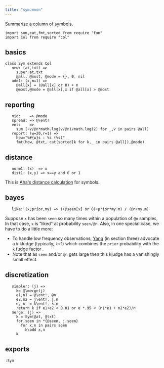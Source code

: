 ```yaml
---
title: "sym.moon"
---
```



Summarize a column of symbols.

```moonscript
import sum,cat,fmt,sorted from require "fun"
import Col from require "col"
```

## basics

```moonscript
class Sym extends Col
   new: (at,txt) =>
     super at,txt
     @all, @most, @mode = {}, 0, nil
   add1: (x,n=1) =>
     @all[x] = (@all[x] or 0) + n
     @most,@mode = @all[x],x if @all[x] > @most
```

## reporting 

```moonscript
   mid:    => @mode
   spread: => @\ent!
   ent:    => 
     sum [-v/@n*math.log(v/@n)/math.log(2) for _,v in pairs @all]
   report: (w=20,r=1) =>
     how="%#{w}s : %s (%s)"
     fmt(how, @txt, cat(sorted[k for k,_ in pairs @all]),@mode)
```

## distance 

```moonscript
   norm1: (x)  => x
   dist1: (x,y) => x==y and 0 or 1
```

This is [Aha's distance calculation](refs#Aha91) for symbols. 
## bayes

```moonscript
   like: (x,prior,my) => ((@seen[x] or 0)+prior*my.m) / (@n+my.m)
```

Suppose `x` has been `seen` so many times within a population of `@n` samples,
In that case, `x` is "liked" at probability `seen/@n`.
Also,  in one special case, we have to do a little more:
- To handle low frequency observations,
[Yang](refs#Yang02) (in section three) advocate a `k` kludge (typically, `k`=1)
which combines the `prior` probability with   the `k` fudge factor .
- Note that as `seen` and/or `@n` gets large then
this kludge has a vanishingly small effect.
## discretization

```moonscript
   simpler: (j) =>
     k= @\merge(j)
     e1,n1 = @\ent!, @n
     e2,n2 = j\ent!, j.n
     e, n  = k\ent!, k.n
     return k if e1+e2 < 0.01 or e *.95 < (n1*e1 + n2*e2)/n
   merge: (j) =>
     k = Sym(@at, @txt)
     for seen in *{@seen, j.seen}
       for x,n in pairs seen 
         k\add x,n
     k
```

## exports

```moonscript
:Sym
```
